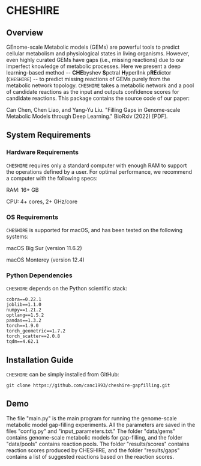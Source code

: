 # CHESHIRE
## Overview

GEnome-scale Metabolic models (GEMs) are powerful tools to predict cellular metabolism and physiological states in living organisms. However, even highly curated GEMs have gaps (i.e., missing reactions) due to our imperfect knowledge of metabolic processes. Here we present a deep learning-based method -- **CHE**byshev **S**pctral **H**yperl**I**nk p**RE**dictor (```CHESHIRE```) -- to predict missing reactions of GEMs purely from the metabolic network topology. ```CHESHIRE``` takes a metabolic network and a pool of candidate reactions as the input and outputs confidence scores for candidate reactions. This package contains the source code of our paper:

Can Chen, Chen Liao, and Yang-Yu Liu. "Filling Gaps in Genome-scale Metabolic Models through Deep Learning." BioRxiv (2022) [PDF].

## System Requirements

### Hardware Requirements
```CHESHIRE``` requires only a standard computer with enough RAM to support the operations defined by a user. For optimal performance, we recommend a computer with the following specs:

RAM: 16+ GB

CPU: 4+ cores, 2+ GHz/core

### OS Requirements
```CHESHIRE``` is supported for macOS, and has been tested on the following systems:

macOS Big Sur (version 11.6.2)

macOS Monterey (version 12.4)


### Python Dependencies
```CHESHIRE``` depends on the Python scientific stack:

```
cobra==0.22.1
joblib==1.1.0
numpy==1.21.2
optlang==1.5.2
pandas==1.3.2
torch==1.9.0
torch_geometric==1.7.2
torch_scatter==2.0.8
tqdm==4.62.1
```

## Installation Guide
```CHESHIRE``` can be simply installed from GitHub:

```
git clone https://github.com/canc1993/cheshire-gapfilling.git
```

## Demo

The file "main.py" is the main program for running the genome-scale metabolic model gap-filling experiments. 
All the parameters are saved in the files "config.py" and "input_parameters.txt."
The folder "data/gems" contains genome-scale metabolic models for gap-filling, and
the folder "data/pools" contains reaction pools.
The folder "results/scores" contains reaction scores produced by CHESHIRE, and
the folder "results/gaps" contains a list of suggested reactions based on the reaction scores. 
